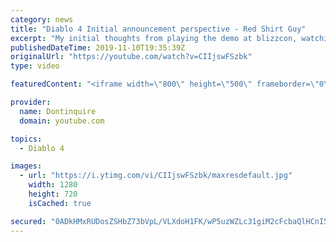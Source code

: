 ```yaml
---
category: news
title: "Diablo 4 Initial announcement perspective - Red Shirt Guy"
excerpt: "My initial thoughts from playing the demo at blizzcon, watching the developer interviews, and listening to the wacky Q&A from the systems and features panel."
publishedDateTime: 2019-11-10T19:35:39Z
originalUrl: "https://youtube.com/watch?v=CIIjswFSzbk"
type: video

featuredContent: "<iframe width=\"800\" height=\"500\" frameborder=\"0\" src=\"https://www.youtube.com/embed/CIIjswFSzbk\" allow=\"accelerometer; autoplay; encrypted-media; gyroscope; picture-in-picture\" allowfullscreen></iframe>"

provider:
  name: Dontinquire
  domain: youtube.com

topics:
  - Diablo 4

images:
  - url: "https://i.ytimg.com/vi/CIIjswFSzbk/maxresdefault.jpg"
    width: 1280
    height: 720
    isCached: true

secured: "0ADkHMxRUDosZSHbZ73bVpL/VLXdoH1FK/wP5uzWZLc31giM2cFcbaQlHCnI5tcbTytIWMiK5oSyJrQapkbDb8+0mmCgAE1+kVXu/4ESGsMLQMLcHdLbx4gqfhwxQMUEHthE8Z6RDoODoxVy2XQKKXncO5igft57PY8lCG+7EhTS7L5V5Ou4nhdELNl1GhfMlvzH490XQ0zPL1pM8iyQA+vSNxV4R5dwT/FfH6p/KkJMtfAeK0tffLVYK6fJ+1oTduNgmaOJRpEfBvBCZ7bkb+pNt1aGv5YMsJKqFFfB0Fk67mOTBiCm6Q1b1aauqSHEw2dL5fNxgQ9bLWj/coBTuMLQEgREDP3y196EUQqGM9f8iJA0vVDexH+FKEk2En2PGiLt3xQCCeNDNTJyyXtTUALbUbiiKoyvF0A3CjOWEz7Vylz+E8KGvTAHdoIX7Rls;ufXUrH1DhS2oL+oXGWIE3Q=="
---
```


